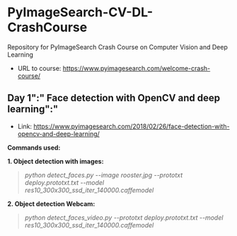 # PyImageSearch-CV-DL-CrashCourse

Repository for PyImageSearch Crash Course on Computer Vision and Deep Learning

* URL to course: <https://www.pyimagesearch.com/welcome-crash-course/>

## Day 1":" Face detection with OpenCV and deep learning":"

* Link: <https://www.pyimagesearch.com/2018/02/26/face-detection-with-opencv-and-deep-learning/>

**Commands used:**

**1. Object detection with images:**

> *python detect_faces.py --image rooster.jpg --prototxt deploy.prototxt.txt --model res10_300x300_ssd_iter_140000.caffemodel*

**2. Object detection Webcam:**

> *python detect_faces_video.py --prototxt deploy.prototxt.txt --model res10_300x300_ssd_iter_140000.caffemodel*
